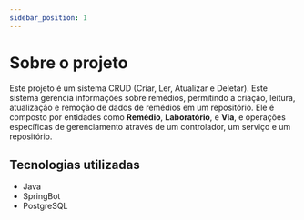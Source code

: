 ```yaml
---
sidebar_position: 1
---
```


# Sobre o projeto

Este projeto é um sistema CRUD (Criar, Ler, Atualizar e Deletar). Este sistema gerencia informações sobre remédios, permitindo a criação, leitura, atualização e remoção de dados de remédios em um repositório. Ele é composto por entidades como **Remédio**, **Laboratório**, e **Via**, e operações específicas de gerenciamento através de um controlador, um serviço e um repositório.

## Tecnologias utilizadas

- Java
- SpringBot 
- PostgreSQL

